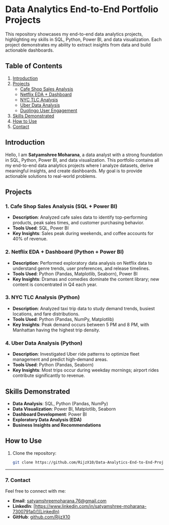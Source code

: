 # Data Analytics End-to-End Portfolio Projects

This repository showcases my end-to-end data analytics projects, highlighting my skills in SQL, Python, Power BI, and data visualization. Each project demonstrates my ability to extract insights from data and build actionable dashboards.

## Table of Contents
1. [Introduction](#introduction)
2. [Projects](#projects)
   - [Cafe Shop Sales Analysis](#cafe-shop-sales-analysis)
   - [Netflix EDA + Dashboard](#netflix-eda--dashboard)
   - [NYC TLC Analysis](#nyc-tlc-analysis)
   - [Uber Data Analysis](#uber-data-analysis)
   - [Duolingo User Engagement](#link)
3. [Skills Demonstrated](#skills-demonstrated)
4. [How to Use](#how-to-use)
5. [Contact](#contact)

## Introduction

Hello, I am **Satyamshree Moharana**, a data analyst with a strong foundation in SQL, Python, Power BI, and data visualization. This portfolio contains all my end-to-end data analytics projects where I analyze datasets, derive meaningful insights, and create dashboards. My goal is to provide actionable solutions to real-world problems.

## Projects

### 1. Cafe Shop Sales Analysis (SQL + Power BI)
- **Description**: Analyzed cafe sales data to identify top-performing products, peak sales times, and customer purchasing behavior.
- **Tools Used**: SQL, Power BI
- **Key Insights**: Sales peak during weekends, and coffee accounts for 40% of revenue.

### 2. Netflix EDA + Dashboard (Python + Power BI)
- **Description**: Performed exploratory data analysis on Netflix data to understand genre trends, user preferences, and release timelines.
- **Tools Used**: Python (Pandas, Matplotlib, Seaborn), Power BI
- **Key Insights**: Dramas and comedies dominate the content library; new content is concentrated in Q4 each year.

### 3. NYC TLC Analysis (Python)
- **Description**: Analyzed taxi trip data to study demand trends, busiest locations, and fare distributions.
- **Tools Used**: Python (Pandas, NumPy, Matplotlib)
- **Key Insights**: Peak demand occurs between 5 PM and 8 PM, with Manhattan having the highest trip density.

### 4. Uber Data Analysis (Python)
- **Description**: Investigated Uber ride patterns to optimize fleet management and predict high-demand areas.
- **Tools Used**: Python (Pandas, Seaborn)
- **Key Insights**: Most trips occur during weekday mornings; airport rides contribute significantly to revenue.

## Skills Demonstrated

- **Data Analysis**: SQL, Python (Pandas, NumPy)
- **Data Visualization**: Power BI, Matplotlib, Seaborn
- **Dashboard Development**: Power BI
- **Exploratory Data Analysis (EDA)**
- **Business Insights and Recommendations**

## How to Use

1. Clone the repository:
   ```bash
   git clone https://github.com/RijzX10/Data-Analytics-End-to-End-Projects.git


---

### **7. Contact**
Feel free to connect with me:

- **Email**: [satyamshreemoharana.76@gmail.com](Gmail)
- **LinkedIn**: [https://www.linkedin.com/in/satyamshree-moharana-7300791a0/](LinkedIn)
- **GitHub**: [github.com/RijzX10](GitHub)
